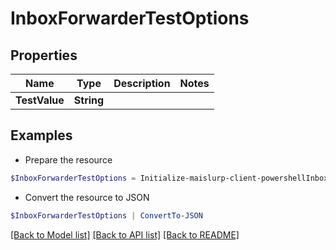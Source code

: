 # InboxForwarderTestOptions
## Properties

Name | Type | Description | Notes
------------ | ------------- | ------------- | -------------
**TestValue** | **String** |  | 

## Examples

- Prepare the resource
```powershell
$InboxForwarderTestOptions = Initialize-maislurp-client-powershellInboxForwarderTestOptions  -TestValue null
```

- Convert the resource to JSON
```powershell
$InboxForwarderTestOptions | ConvertTo-JSON
```

[[Back to Model list]](../README#documentation-for-models) [[Back to API list]](../README#documentation-for-api-endpoints) [[Back to README]](../README)

